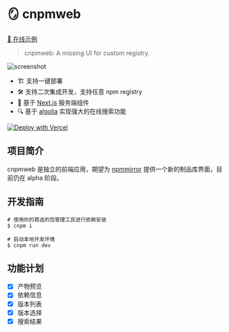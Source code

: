 # 🪞 cnpmweb

[🚀 在线示例](https://cnpmweb.vercel.app/)

> cnpmweb: A missing UI for custom registry.

![screenshot](https://github.com/cnpm/cnpmweb/blob/main/snap.png)

* 🏗️ 支持一键部署
* 🛠️ 支持二次集成开发，支持任意 npm registry
* 🚀 基于 [Next.js](https://nextjs.org/docs/app/building-your-application/data-fetching) 服务端组件
* 🔍 基于 [algolia](https://github.com/algolia/npm-search#using-the-public-index) 实现强大的在线搜索功能

[![Deploy with Vercel](https://vercel.com/button)](https://vercel.com/new/clone?repository-url=https://github.com/cnpm/cnpmweb)

## 项目简介

cnpmweb 是独立的前端应用，期望为 [npmmirror](https://npmmirror.com) 提供一个新的制品库界面，目前仍在 alpha 阶段。
## 开发指南

```shell
# 使用你的首选的包管理工具进行依赖安装
$ cnpm i

# 启动本地开发环境
$ cnpm run dev

```

## 功能计划

- [x] 产物预览
- [x] 依赖信息
- [x] 版本列表
- [x] 版本选择
- [x] 搜索结果
